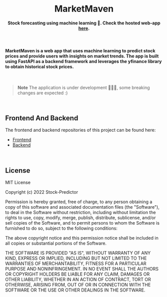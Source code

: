 <h1 align="center">
  <br>
  MarketMaven
  <br>
</h1>

<h4 align="center"> Stock forecasting using machine learning 🤖. 
Check the hosted web-app <a href="https://marketmavenai.web.app/" target="_blank">here</a>.</h4>

<br>

<h4 align='left'>
MarketMaven is a web app that uses machine learning to predict stock prices and provide users with insights on market trends. The app is built using FastAPI as a backend framework and leverages the yfinance library to obtain historical stock prices.
</h4>

<br>

> **Note**
> The application is under development 👨🏻‍💻, some breaking changes are expected :) 

<br>

## Frontend And Backend

The frontend and backend repositories of this project can be found here: 

- [Frontend](https://github.com/jayantdahiya/MarketMaven-FE)
- [Backend](https://github.com/jayantdahiya/MarketMaven-BE)

<br>

## License

MIT License

Copyright (c) 2022 Stock-Predictor

Permission is hereby granted, free of charge, to any person obtaining a copy
of this software and associated documentation files (the "Software"), to deal
in the Software without restriction, including without limitation the rights
to use, copy, modify, merge, publish, distribute, sublicense, and/or sell
copies of the Software, and to permit persons to whom the Software is
furnished to do so, subject to the following conditions:

The above copyright notice and this permission notice shall be included in all
copies or substantial portions of the Software.

THE SOFTWARE IS PROVIDED "AS IS", WITHOUT WARRANTY OF ANY KIND, EXPRESS OR
IMPLIED, INCLUDING BUT NOT LIMITED TO THE WARRANTIES OF MERCHANTABILITY,
FITNESS FOR A PARTICULAR PURPOSE AND NONINFRINGEMENT. IN NO EVENT SHALL THE
AUTHORS OR COPYRIGHT HOLDERS BE LIABLE FOR ANY CLAIM, DAMAGES OR OTHER
LIABILITY, WHETHER IN AN ACTION OF CONTRACT, TORT OR OTHERWISE, ARISING FROM,
OUT OF OR IN CONNECTION WITH THE SOFTWARE OR THE USE OR OTHER DEALINGS IN THE
SOFTWARE.
